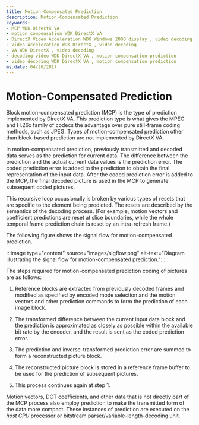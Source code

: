 ```yaml
---
title: Motion-Compensated Prediction
description: Motion-Compensated Prediction
keywords:
- MCP WDK DirectX VA
- motion compensation WDK DirectX VA
- DirectX Video Acceleration WDK Windows 2000 display , video decoding
- Video Acceleration WDK DirectX , video decoding
- VA WDK DirectX , video decoding
- decoding video WDK DirectX VA , motion compensation prediction
- video decoding WDK DirectX VA , motion compensation prediction
ms.date: 04/20/2017
---
```


# Motion-Compensated Prediction

Block motion-compensated prediction (MCP) is the type of prediction implemented by DirectX VA. This prediction type is what gives the MPEG and H.26x family of codecs the advantage over pure still-frame coding methods, such as JPEG. Types of motion-compensated prediction other than block-based prediction are not implemented by DirectX VA.

In motion-compensated prediction, previously transmitted and decoded data serves as the prediction for current data. The difference between the prediction and the actual current data values is the prediction error. The coded prediction error is added to the prediction to obtain the final representation of the input data. After the coded prediction error is added to the MCP, the final decoded picture is used in the MCP to generate subsequent coded pictures.

This recursive loop occasionally is broken by various types of resets that are specific to the element being predicted. The resets are described by the semantics of the decoding process. (For example, motion vectors and coefficient predictions are reset at slice boundaries, while the whole temporal frame prediction chain is reset by an intra-refresh frame.)

The following figure shows the signal flow for motion-compensated prediction.

:::image type="content" source="images/sigflow.png" alt-text="Diagram illustrating the signal flow for motion-compensated prediction.":::

The steps required for motion-compensated prediction coding of pictures are as follows:

1. Reference blocks are extracted from previously decoded frames and modified as specified by encoded mode selection and the motion vectors and other prediction commands to form the prediction of each image block.

2. The transformed difference between the current input data block and the prediction is approximated as closely as possible within the available bit rate by the encoder, and the result is sent as the coded prediction error.

3. The prediction and inverse-transformed prediction error are summed to form a reconstructed picture block.

4. The reconstructed picture block is stored in a reference frame buffer to be used for the prediction of subsequent pictures.

5. This process continues again at step 1.

Motion vectors, DCT coefficients, and other data that is not directly part of the MCP process also employ prediction to make the transmitted form of the data more compact. These instances of prediction are executed on the *host CPU* processor or bitstream parser/variable-length-decoding unit.
